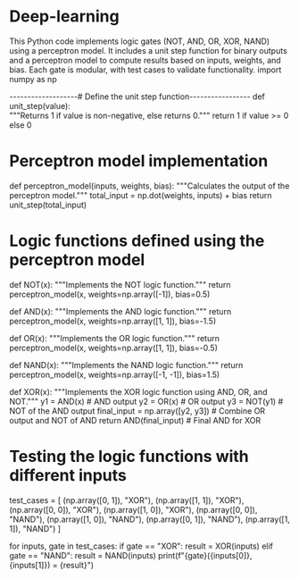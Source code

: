 # Deep-learning
This Python code implements logic gates (NOT, AND, OR, XOR, NAND) using a perceptron model. It includes a unit step function for binary outputs and a perceptron model to compute results based on inputs, weights, and bias. Each gate is modular, with test cases to validate functionality.
import numpy as np

-------------------# Define the unit step function-----------------
def unit_step(value):                 
    """Returns 1 if value is non-negative, else returns 0."""
    return 1 if value >= 0 else 0

# Perceptron model implementation
def perceptron_model(inputs, weights, bias):
    """Calculates the output of the perceptron model."""
    total_input = np.dot(weights, inputs) + bias
    return unit_step(total_input)

# Logic functions defined using the perceptron model

def NOT(x):
    """Implements the NOT logic function."""
    return perceptron_model(x, weights=np.array([-1]), bias=0.5)

def AND(x):
    """Implements the AND logic function."""
    return perceptron_model(x, weights=np.array([1, 1]), bias=-1.5)

def OR(x):
    """Implements the OR logic function."""
    return perceptron_model(x, weights=np.array([1, 1]), bias=-0.5)

def NAND(x):
    """Implements the NAND logic function."""
    return perceptron_model(x, weights=np.array([-1, -1]), bias=1.5)

def XOR(x):
    """Implements the XOR logic function using AND, OR, and NOT."""
    y1 = AND(x)  # AND output
    y2 = OR(x)   # OR output
    y3 = NOT(y1)  # NOT of the AND output
    final_input = np.array([y2, y3])  # Combine OR output and NOT of AND
    return AND(final_input)  # Final AND for XOR

# Testing the logic functions with different inputs
test_cases = [
    (np.array([0, 1]), "XOR"),
    (np.array([1, 1]), "XOR"),
    (np.array([0, 0]), "XOR"),
    (np.array([1, 0]), "XOR"),
    (np.array([0, 0]), "NAND"),
    (np.array([1, 0]), "NAND"),
    (np.array([0, 1]), "NAND"),
    (np.array([1, 1]), "NAND")
]

for inputs, gate in test_cases:
    if gate == "XOR":
        result = XOR(inputs)
    elif gate == "NAND":
        result = NAND(inputs)
    print(f"{gate}({inputs[0]},{inputs[1]}) = {result}")


